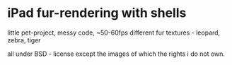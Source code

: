 # iPad fur-rendering with shells

little pet-project, messy code, ~50-60fps
different fur textures - leopard, zebra, tiger

all under BSD - license except the images of which the rights i do not own.

